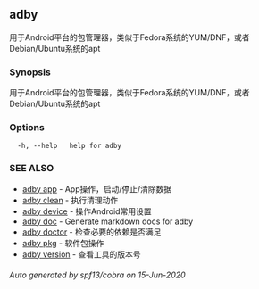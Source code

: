 ## adby

用于Android平台的包管理器，类似于Fedora系统的YUM/DNF，或者Debian/Ubuntu系统的apt

### Synopsis

用于Android平台的包管理器，类似于Fedora系统的YUM/DNF，或者Debian/Ubuntu系统的apt

### Options

```
  -h, --help   help for adby
```

### SEE ALSO

* [adby app](adby_app.md)	 - App操作，启动/停止/清除数据
* [adby clean](adby_clean.md)	 - 执行清理动作
* [adby device](adby_device.md)	 - 操作Android常用设置
* [adby doc](adby_doc.md)	 - Generate markdown docs for adby
* [adby doctor](adby_doctor.md)	 - 检查必要的依赖是否满足
* [adby pkg](adby_pkg.md)	 - 软件包操作
* [adby version](adby_version.md)	 - 查看工具的版本号

###### Auto generated by spf13/cobra on 15-Jun-2020
